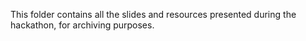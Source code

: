 This folder contains all the slides and resources presented during the hackathon, for archiving purposes. 
